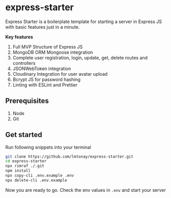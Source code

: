 # express-starter

Express Starter is a boilerplate template for starting a server in Express JS with basic features just in a minute.

**Key features**

1. Full MVP Structure of Express JS
2. MongoDB ORM Mongoose integration
3. Complete user registration, login, update, get, delete routes and controllers
4. JSONWebToken integration
5. Cloudinary Integration for user avatar upload
6. Bcrypt JS for password hashing
7. Linting with ESLint and Prettier

## Prerequisites

1. Node
2. Git

## Get started

Run following snippets into your terminal

```bash
git clone https://github.com/lmtonay/express-starter.git
cd express-starter
npx rimraf ./.git
npm install
npx copy-cli .env.example .env
npx delete-cli .env.example

```

Now you are ready to go. Check the env values in `.env` and start your server
